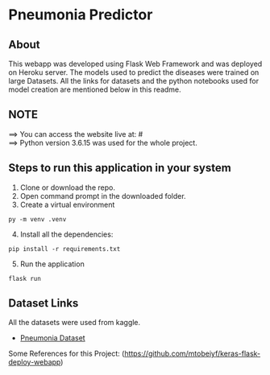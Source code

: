 # Pneumonia Predictor

## About

This webapp was developed using Flask Web Framework and was deployed on Heroku server. The models used to predict the diseases were trained on large Datasets. All the links for datasets and the python notebooks used for model creation are mentioned below in this readme.

## NOTE

==> You can access the website live at: # <br>
==> Python version 3.6.15 was used for the whole project.<br>

## Steps to run this application in your system

1. Clone or download the repo.
2. Open command prompt in the downloaded folder.
3. Create a virtual environment

```
py -m venv .venv
```

4. Install all the dependencies:

```
pip install -r requirements.txt
```

5. Run the application

```
flask run
```

## Dataset Links

All the datasets were used from kaggle.


- [Pneumonia Dataset](https://www.kaggle.com/paultimothymooney/chest-xray-pneumonia)

Some References for this Project:
(https://github.com/mtobeiyf/keras-flask-deploy-webapp) 